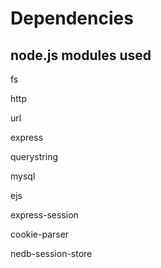 # Dependencies
## node.js modules used
fs

http

url

express

querystring

mysql

ejs

express-session

cookie-parser

nedb-session-store